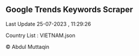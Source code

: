 

## Google Trends Keywords Scraper 
 
Last Update 25-07-2023 , 11:29:26

Country List :
VIETNAM.json



© Abdul Muttaqin 

